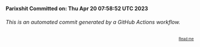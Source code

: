 **Parixshit Committed on: Thu Apr 20 07:58:52 UTC 2023** <!-- 42dfa522-2d40-49a0-9c14-4cc18c09c7ce -->

###### This is an automated commit generated by a GitHub Actions workflow.

<div align="right"><sub><sup><a href="https://github.com/Parixshit/AutoCommit.git">Read me</a></sup></sub></div>
